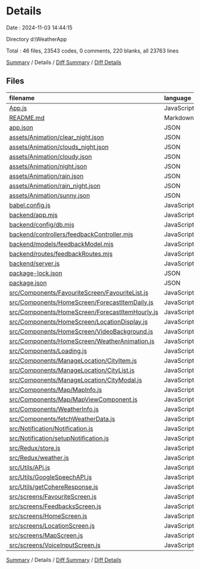 # Details

Date : 2024-11-03 14:44:15

Directory d:\\WeatherApp

Total : 46 files,  23543 codes, 0 comments, 220 blanks, all 23763 lines

[Summary](results.md) / Details / [Diff Summary](diff.md) / [Diff Details](diff-details.md)

## Files
| filename | language | code | comment | blank | total |
| :--- | :--- | ---: | ---: | ---: | ---: |
| [App.js](/App.js) | JavaScript | 129 | 0 | 7 | 136 |
| [README.md](/README.md) | Markdown | 26 | 0 | 4 | 30 |
| [app.json](/app.json) | JSON | 26 | 0 | 1 | 27 |
| [assets/Animation/clear_night.json](/assets/Animation/clear_night.json) | JSON | 1 | 0 | 0 | 1 |
| [assets/Animation/clouds_night.json](/assets/Animation/clouds_night.json) | JSON | 1 | 0 | 0 | 1 |
| [assets/Animation/cloudy.json](/assets/Animation/cloudy.json) | JSON | 1 | 0 | 0 | 1 |
| [assets/Animation/night.json](/assets/Animation/night.json) | JSON | 1 | 0 | 0 | 1 |
| [assets/Animation/rain.json](/assets/Animation/rain.json) | JSON | 2,569 | 0 | 1 | 2,570 |
| [assets/Animation/rain_night.json](/assets/Animation/rain_night.json) | JSON | 1 | 0 | 0 | 1 |
| [assets/Animation/sunny.json](/assets/Animation/sunny.json) | JSON | 846 | 0 | 1 | 847 |
| [babel.config.js](/babel.config.js) | JavaScript | 6 | 0 | 1 | 7 |
| [backend/app.mjs](/backend/app.mjs) | JavaScript | 13 | 0 | 5 | 18 |
| [backend/config/db.mjs](/backend/config/db.mjs) | JavaScript | 14 | 0 | 3 | 17 |
| [backend/controllers/feedbackController.mjs](/backend/controllers/feedbackController.mjs) | JavaScript | 19 | 0 | 2 | 21 |
| [backend/models/feedbackModel.mjs](/backend/models/feedbackModel.mjs) | JavaScript | 8 | 0 | 4 | 12 |
| [backend/routes/feedbackRoutes.mjs](/backend/routes/feedbackRoutes.mjs) | JavaScript | 7 | 0 | 2 | 9 |
| [backend/server.js](/backend/server.js) | JavaScript | 5 | 0 | 2 | 7 |
| [package-lock.json](/package-lock.json) | JSON | 18,009 | 0 | 1 | 18,010 |
| [package.json](/package.json) | JSON | 64 | 0 | 1 | 65 |
| [src/Components/FavouriteScreen/FavouriteList.js](/src/Components/FavouriteScreen/FavouriteList.js) | JavaScript | 34 | 0 | 6 | 40 |
| [src/Components/HomeScreen/ForecastItemDaily.js](/src/Components/HomeScreen/ForecastItemDaily.js) | JavaScript | 85 | 0 | 10 | 95 |
| [src/Components/HomeScreen/ForecastItemHourly.js](/src/Components/HomeScreen/ForecastItemHourly.js) | JavaScript | 98 | 0 | 7 | 105 |
| [src/Components/HomeScreen/LocationDisplay.js](/src/Components/HomeScreen/LocationDisplay.js) | JavaScript | 45 | 0 | 4 | 49 |
| [src/Components/HomeScreen/VideoBackground.js](/src/Components/HomeScreen/VideoBackground.js) | JavaScript | 63 | 0 | 5 | 68 |
| [src/Components/HomeScreen/WeatherAnimation.js](/src/Components/HomeScreen/WeatherAnimation.js) | JavaScript | 51 | 0 | 7 | 58 |
| [src/Components/Loading.js](/src/Components/Loading.js) | JavaScript | 17 | 0 | 4 | 21 |
| [src/Components/ManageLocation/CityItem.js](/src/Components/ManageLocation/CityItem.js) | JavaScript | 81 | 0 | 9 | 90 |
| [src/Components/ManageLocation/CityList.js](/src/Components/ManageLocation/CityList.js) | JavaScript | 40 | 0 | 5 | 45 |
| [src/Components/ManageLocation/CityModal.js](/src/Components/ManageLocation/CityModal.js) | JavaScript | 74 | 0 | 5 | 79 |
| [src/Components/Map/MapInfo.js](/src/Components/Map/MapInfo.js) | JavaScript | 71 | 0 | 5 | 76 |
| [src/Components/Map/MapViewComponent.js](/src/Components/Map/MapViewComponent.js) | JavaScript | 32 | 0 | 4 | 36 |
| [src/Components/WeatherInfo.js](/src/Components/WeatherInfo.js) | JavaScript | 34 | 0 | 4 | 38 |
| [src/Components/fetchWeatherData.js](/src/Components/fetchWeatherData.js) | JavaScript | 33 | 0 | 7 | 40 |
| [src/Notification/Notification.js](/src/Notification/Notification.js) | JavaScript | 16 | 0 | 2 | 18 |
| [src/Notification/setupNotification.js](/src/Notification/setupNotification.js) | JavaScript | 15 | 0 | 3 | 18 |
| [src/Redux/store.js](/src/Redux/store.js) | JavaScript | 12 | 0 | 2 | 14 |
| [src/Redux/weather.js](/src/Redux/weather.js) | JavaScript | 47 | 0 | 3 | 50 |
| [src/Utils/APi.js](/src/Utils/APi.js) | JavaScript | 117 | 0 | 16 | 133 |
| [src/Utils/GoogleSpeechAPI.js](/src/Utils/GoogleSpeechAPI.js) | JavaScript | 36 | 0 | 4 | 40 |
| [src/Utils/getCohereResponse.js](/src/Utils/getCohereResponse.js) | JavaScript | 44 | 0 | 3 | 47 |
| [src/screens/FavouriteScreen.js](/src/screens/FavouriteScreen.js) | JavaScript | 31 | 0 | 5 | 36 |
| [src/screens/FeedbacksScreen.js](/src/screens/FeedbacksScreen.js) | JavaScript | 228 | 0 | 11 | 239 |
| [src/screens/HomeScreen.js](/src/screens/HomeScreen.js) | JavaScript | 53 | 0 | 8 | 61 |
| [src/screens/LocationScreen.js](/src/screens/LocationScreen.js) | JavaScript | 216 | 0 | 21 | 237 |
| [src/screens/MapScreen.js](/src/screens/MapScreen.js) | JavaScript | 72 | 0 | 12 | 84 |
| [src/screens/VoiceInputScreen.js](/src/screens/VoiceInputScreen.js) | JavaScript | 152 | 0 | 13 | 165 |

[Summary](results.md) / Details / [Diff Summary](diff.md) / [Diff Details](diff-details.md)